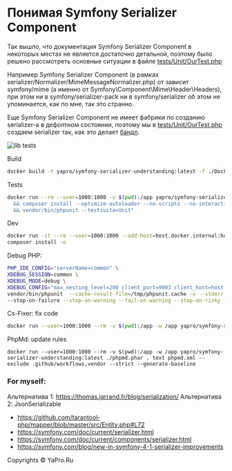 # Понимая Symfony Serializer Component

Так вышло, что документация Symfony Serializer Component в некоторых местах не является достаточно детальной, поэтому
было решено рассмотреть основные ситуации в файле [tests/Unit/OurTest.php](tests/Unit/OurTest.php)

Например Symfony Serializer Component (в рамках serializer/Normalizer/MimeMessageNormalizer.php) от зависит symfony/mime
(а именно от Symfony\Component\Mime\Header\Headers), при этом ни в symfony/serializer-pack ни в symfony/serializer об
этом не упоминается, как по мне, так это странно.

Еще Symfony Serializer Component не имеет фабрики по созданию serializer-а в дефолтном состоянии, поэтому мы в
[tests/Unit/OurTest.php](tests/Unit/OurTest.php) создаем serializer так, как это делает [бандл](https://github.com/symfony/framework-bundle/blob/5.4/Resources/config/serializer.php).

![lib tests](https://github.com/yapro/symfony-serializer-understanding/actions/workflows/main.yml/badge.svg)

Build
```sh
docker build -t yapro/symfony-serializer-understanding:latest -f ./Dockerfile ./
```

Tests
```sh
docker run --rm --user=1000:1000 -v $(pwd):/app yapro/symfony-serializer-understanding:latest bash -c "cd /app \
  && composer install --optimize-autoloader --no-scripts --no-interaction \
  && vendor/bin/phpunit --testsuite=Unit"
```

Dev
```sh
docker run -it --rm --user=1000:1000 --add-host=host.docker.internal:host-gateway -v $(pwd):/app -w /app yapro/symfony-serializer-understanding:latest bash
composer install -o
```

Debug PHP:
```sh
PHP_IDE_CONFIG="serverName=common" \
XDEBUG_SESSION=common \
XDEBUG_MODE=debug \
XDEBUG_CONFIG="max_nesting_level=200 client_port=9003 client_host=host.docker.internal" \
vendor/bin/phpunit  --cache-result-file=/tmp/phpunit.cache -v --stderr --stop-on-incomplete --stop-on-defect \
--stop-on-failure --stop-on-warning --fail-on-warning --stop-on-risky --fail-on-risky --testsuite=Unit
```

Cs-Fixer: fix code
```sh
docker run --user=1000:1000 --rm -v $(pwd):/app -w /app yapro/symfony-serializer-understanding:latest ./php-cs-fixer.phar fix --config=.php-cs-fixer.dist.php -v --using-cache=no --allow-risky=yes
```

PhpMd: update rules
```shell
docker run --user=1000:1000 --rm -v $(pwd):/app -w /app yapro/symfony-serializer-understanding:latest ./phpmd.phar . text phpmd.xml --exclude .github/workflows,vendor --strict --generate-baseline
```

### For myself:

Альтернатива 1: https://thomas.jarrand.fr/blog/serialization/
Альтернатива 2: JsonSerializable
- https://github.com/tarantool-php/mapper/blob/master/src/Entity.php#L72
- https://symfony.com/doc/current/serializer.html
- https://symfony.com/doc/current/components/serializer.html
- https://symfony.com/blog/new-in-symfony-4-1-serializer-improvements

Copyrights © YaPro.Ru
